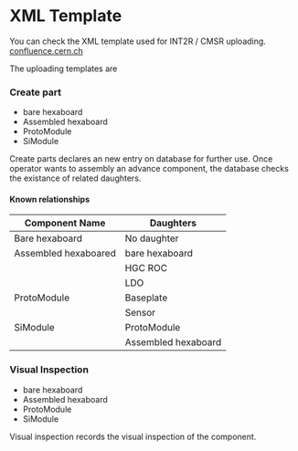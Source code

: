 # XML Template
You can check the XML template used for INT2R / CMSR uploading.
[confluence.cern.ch](https://confluence.cern.ch/display/HGCLogic/Database+structure+and+upload+procedures#Databasestructureanduploadprocedures-Protomodule&Moduleassembly)

The uploading templates are
### Create part
* bare hexaboard
* Assembled hexaboard
* ProtoModule
* SiModule

Create parts declares an new entry on database for further use. Once operator wants to assembly an advance component, the database checks the existance of related daughters.
#### Known relationships

|Component Name| Daughters   |
|--------------|-------------|
|Bare hexaboard| No daughter |
|Assembled hexaboared| bare hexaboard|
|                    | HGC ROC|
|                    | LDO|
|ProtoModule         | Baseplate|
|                    | Sensor|
|SiModule            | ProtoModule|
|                    | Assembled hexaboard|

### Visual Inspection
* bare hexaboard
* Assembled hexaboard
* ProtoModule
* SiModule

Visual inspection records the visual inspection of the component.
